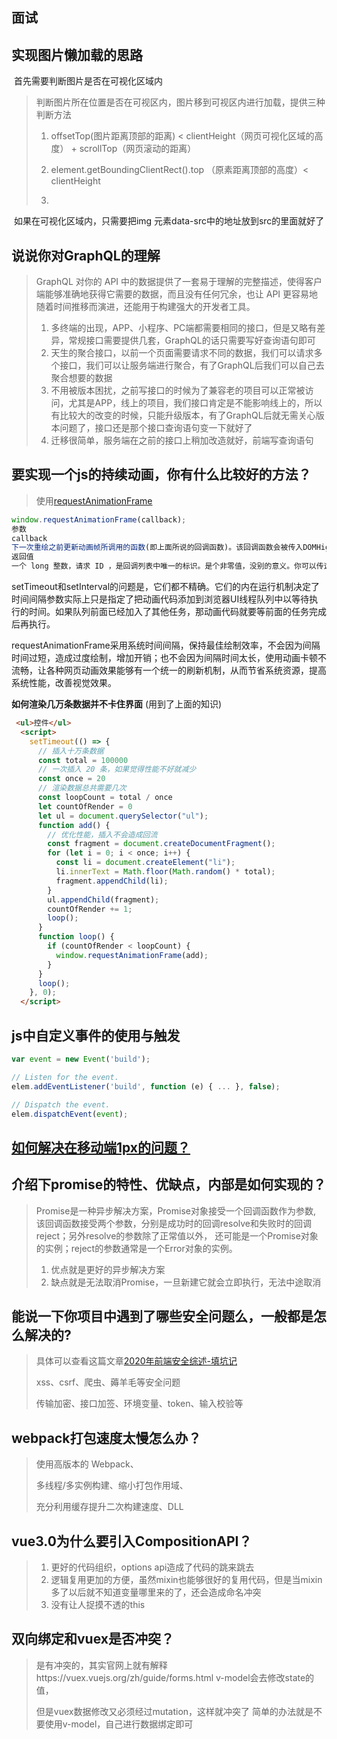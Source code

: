 ## 面试

## 实现图片懒加载的思路

​	首先需要判断图片是否在可视化区域内

> 判断图片所在位置是否在可视区内，图片移到可视区内进行加载，提供三种判断方法
>
> 1. offsetTop(图片距离顶部的距离) < clientHeight（网页可视化区域的高度） + scrollTop（网页滚动的距离）
>
> 2. element.getBoundingClientRect().top （原素距离顶部的高度）< clientHeight
>
> 3. [IntersectionObserver]: http://www.ruanyifeng.com/blog/2016/11/intersectionobserver_api.html

​	如果在可视化区域内，只需要把img 元素data-src中的地址放到src的里面就好了

## 说说你对GraphQL的理解

> GraphQL 对你的 API 中的数据提供了一套易于理解的完整描述，使得客户端能够准确地获得它需要的数据，而且没有任何冗余，也让 API 更容易地随着时间推移而演进，还能用于构建强大的开发者工具。
>
> 1. 多终端的出现，APP、小程序、PC端都需要相同的接口，但是又略有差异，常规接口需要提供几套，GraphQL的话只需要写好查询语句即可
> 2. 天生的聚合接口，以前一个页面需要请求不同的数据，我们可以请求多个接口，我们可以让服务端进行聚合，有了GraphQL后我们可以自己去聚合想要的数据
> 3. 不用被版本困扰，之前写接口的时候为了兼容老的项目可以正常被访问，尤其是APP，线上的项目，我们接口肯定是不能影响线上的，所以有比较大的改变的时候，只能升级版本，有了GraphQL后就无需关心版本问题了，接口还是那个接口查询语句变一下就好了
> 4. 迁移很简单，服务端在之前的接口上稍加改造就好，前端写查询语句

## 要实现一个js的持续动画，你有什么比较好的方法？

> 使用[requestAnimationFrame](https://developer.mozilla.org/zh-CN/docs/Web/API/Window/requestAnimationFrame)

```js
window.requestAnimationFrame(callback);
参数
callback
下一次重绘之前更新动画帧所调用的函数(即上面所说的回调函数)。该回调函数会被传入DOMHighResTimeStamp参数，该参数与performance.now()的返回值相同，它表示requestAnimationFrame() 开始去执行回调函数的时刻。
返回值
一个 long 整数，请求 ID ，是回调列表中唯一的标识。是个非零值，没别的意义。你可以传这个值给 window.cancelAnimationFrame() 以取消回调函数。
```

setTimeout和setInterval的问题是，它们都不精确。它们的内在运行机制决定了时间间隔参数实际上只是指定了把动画代码添加到浏览器UI线程队列中以等待执行的时间。如果队列前面已经加入了其他任务，那动画代码就要等前面的任务完成后再执行。

requestAnimationFrame采用系统时间间隔，保持最佳绘制效率，不会因为间隔时间过短，造成过度绘制，增加开销；也不会因为间隔时间太长，使用动画卡顿不流畅，让各种网页动画效果能够有一个统一的刷新机制，从而节省系统资源，提高系统性能，改善视觉效果。

**如何渲染几万条数据并不卡住界面** (用到了上面的知识)

```html
 <ul>控件</ul>
  <script>
    setTimeout(() => {
      // 插入十万条数据
      const total = 100000
      // 一次插入 20 条，如果觉得性能不好就减少
      const once = 20
      // 渲染数据总共需要几次
      const loopCount = total / once
      let countOfRender = 0
      let ul = document.querySelector("ul");
      function add() {
        // 优化性能，插入不会造成回流
        const fragment = document.createDocumentFragment();
        for (let i = 0; i < once; i++) {
          const li = document.createElement("li");
          li.innerText = Math.floor(Math.random() * total);
          fragment.appendChild(li);
        }
        ul.appendChild(fragment);
        countOfRender += 1;
        loop();
      }
      function loop() {
        if (countOfRender < loopCount) {
          window.requestAnimationFrame(add);
        }
      }
      loop();
    }, 0);
  </script>
```

## js中自定义事件的使用与触发

```javascript
var event = new Event('build');

// Listen for the event.
elem.addEventListener('build', function (e) { ... }, false);

// Dispatch the event.
elem.dispatchEvent(event);
```

## [如何解决在移动端1px的问题？](https://www.jianshu.com/p/31f8907637a6)

## 介绍下promise的特性、优缺点，内部是如何实现的？

> Promise是一种异步解决方案，Promise对象接受一个回调函数作为参数, 该回调函数接受两个参数，分别是成功时的回调resolve和失败时的回调reject；另外resolve的参数除了正常值以外， 还可能是一个Promise对象的实例；reject的参数通常是一个Error对象的实例。
>
> 1. 优点就是更好的异步解决方案
> 2. 缺点就是无法取消Promise，一旦新建它就会立即执行，无法中途取消

## 能说一下你项目中遇到了哪些安全问题么，一般都是怎么解决的?

> 具体可以查看这篇文章[2020年前端安全综述-填坑记](https://juejin.cn/post/6898124066063024136)
>
> xss、csrf、爬虫、薅羊毛等安全问题
>
> 传输加密、接口加签、环境变量、token、输入校验等

## webpack打包速度太慢怎么办？

> 使用高版本的 Webpack、
>
> 多线程/多实例构建、缩小打包作用域、
>
> 充分利用缓存提升二次构建速度、DLL

## vue3.0为什么要引入CompositionAPI？

> 1. 更好的代码组织，options api造成了代码的跳来跳去
> 2. 逻辑复用更加的方便，虽然mixin也能够很好的复用代码，但是当mixin多了以后就不知道变量哪里来的了，还会造成命名冲突
> 3. 没有让人捉摸不透的this

## 双向绑定和vuex是否冲突？

> 是有冲突的，其实官网上就有解释https://vuex.vuejs.org/zh/guide/forms.html v-model会去修改state的值，
>
> 但是vuex数据修改又必须经过mutation，这样就冲突了 简单的办法就是不要使用v-model，自己进行数据绑定即可


